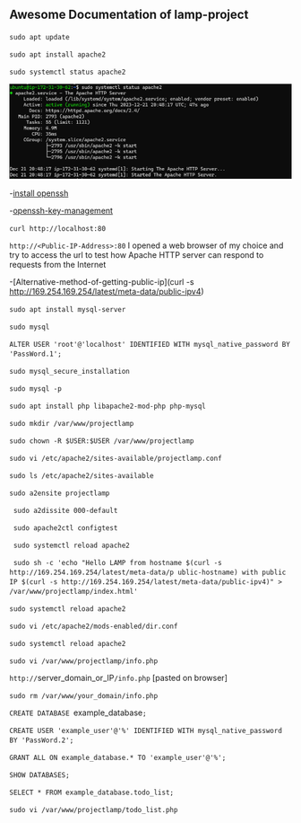 ## Awesome Documentation of lamp-project

`sudo apt update`

`sudo apt install apache2`

`sudo systemctl status apache2`

![apache-status](./apache-status.PNG/)

-[install openssh](https://learn.microsoft.com/en-us/windows-server/administration/openssh/openssh_install_firstuse?tabs=powershell)

-[openssh-key-management](https://learn.microsoft.com/en-us/windows-server/administration/openssh/openssh_keymanagement)

`curl http://localhost:80` 

`http://<Public-IP-Address>:80` I opened a web browser of my choice and try to access the url to test how Apache HTTP server can respond to requests from the Internet

-[Alternative-method-of-getting-public-ip](curl -s http://169.254.169.254/latest/meta-data/public-ipv4) 

`sudo apt install mysql-server`

`sudo mysql`

`ALTER USER 'root'@'localhost' IDENTIFIED WITH mysql_native_password BY 'PassWord.1';`

`sudo mysql_secure_installation`

`sudo mysql -p`

`sudo apt install php libapache2-mod-php php-mysql`

`sudo mkdir /var/www/projectlamp`

`sudo chown -R $USER:$USER /var/www/projectlamp`

`sudo vi /etc/apache2/sites-available/projectlamp.conf`

`sudo ls /etc/apache2/sites-available`

`sudo a2ensite projectlamp`

` sudo a2dissite 000-default`

` sudo apache2ctl configtest`

` sudo systemctl reload apache2`

` sudo sh -c 'echo "Hello LAMP from hostname $(curl -s http://169.254.169.254/latest/meta-data/p
ublic-hostname) with public IP $(curl -s http://169.254.169.254/latest/meta-data/public-ipv4)" > /var/www/projectlamp/index.html'`

`sudo systemctl reload apache2`

`sudo vi /etc/apache2/mods-enabled/dir.conf`

`sudo systemctl reload apache2`

`sudo vi /var/www/projectlamp/info.php`

`http://`server_domain_or_IP`/info.php` [pasted on browser]

`sudo rm /var/www/your_domain/info.php`

`CREATE DATABASE `example_database`;`

`CREATE USER 'example_user'@'%' IDENTIFIED WITH mysql_native_password BY 'PassWord.2';`

`GRANT ALL ON example_database.* TO 'example_user'@'%';`

`SHOW DATABASES;`

`SELECT * FROM example_database.todo_list;`

`sudo vi /var/www/projectlamp/todo_list.php`